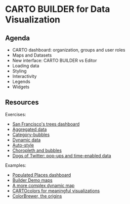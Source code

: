 CARTO BUILDER for Data Visualization
====================================

## Agenda

* CARTO dashboard: organization, groups and user roles
* Maps and Datasets
* New interface: CARTO BUILDER vs Editor
* Loading data
* Styling
* Interactivity
* Legends
* Widgets

## Resources

Exercises:

* [San Francisco's trees dashboard](exercises/sf-trees.md)
* [Aggregated data](exercises/aggregations.md)
* [Category-bubbles](exercises/category-bubble.md)
* [Dynamic data](exercises/torque.md)
* [Auto-style](exercises/autostyle.md)
* [Choropleth and bubbles](exercises/centroids.md)
* [Dogs of Twitter: pop-ups and time-enabled data](exercises/twitter-dogs.md)

Examples:
* [Populated Places dashboard](https://cartoworkshops.carto.com/u/carto-workshops/builder/2e5f8efe-bb1e-11e6-935a-0e233c30368f/embed)
* [Builder Demo maps](https://team.carto.com/u/builder-demo/maps)
* [A more complex dynamic map](https://cartodb.github.io/reefers/#9120217/2/-11.01/62.58)
* [CARTOcolors for meaningful visualizations](https://carto.com/carto-colors)
* [ColorBrewer, the origins](http://colorbrewer2.org/#type=sequential&scheme=BuGn&n=)
